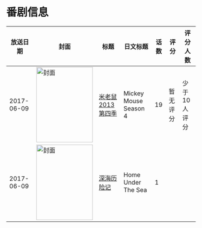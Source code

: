 # 番剧信息

|放送日期|封面|标题|日文标题|话数|评分|评分人数|
|---|---|---|---|---|---|---|
|2017-06-09|<img src="//lain.bgm.tv/pic/cover/c/0e/57/222400_ZAATV.jpg" alt="封面" style="width:150px;height:200px;object-fit:cover;">|[米老鼠2013 第四季](https://bangumi.tv/subject/222400)|Mickey Mouse Season 4|19|暂无评分|少于10人评分|
|2017-06-09|<img src="//lain.bgm.tv/pic/cover/c/b3/c8/258454_KA2ef.jpg" alt="封面" style="width:150px;height:200px;object-fit:cover;">|[深海历险记](https://bangumi.tv/subject/258454)|Home Under The Sea|1|||
